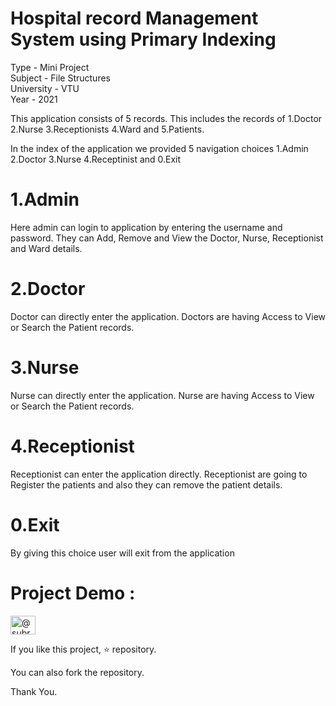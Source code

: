 # Hospital record Management System using Primary Indexing
Type - Mini Project  
Subject - File Structures  
University - VTU  
Year - 2021  

This application consists of 5 records. This includes the records of 
1.Doctor 2.Nurse 3.Receptionists 4.Ward and 5.Patients.

In the index of the application we provided 5 navigation choices 
1.Admin
2.Doctor
3.Nurse
4.Receptinist and 
0.Exit

# 1.Admin
Here admin can login to application by entering the username and password.
They can Add, Remove and View the Doctor, Nurse, Receptionist and Ward details.

# 2.Doctor
Doctor can directly enter the application. 
Doctors are having Access to View or Search the Patient records.

# 3.Nurse
Nurse can directly enter the application. 
Nurse are having Access to View or Search the Patient records.

# 4.Receptionist
Receptionist can enter the application directly.
Receptionist are going to Register the patients and also they can remove the patient details.

# 0.Exit
By giving this choice user will exit from the application

# Project Demo :

<a href="https://youtu.be/SAVKLLzXy8M" target="blank"><img align="center" src="https://raw.githubusercontent.com/rahuldkjain/github-profile-readme-generator/master/src/images/icons/Social/youtube.svg" alt="@subramanya43" height="30" width="40" /></a>


If you like this project, ⭐ repository.

You can also fork the repository.

Thank You.
